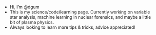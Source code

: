 - Hi, I’m @dgum
- This is my science/code/learning page. Currently working on variable star analysis, machine learning in nuclear forensics, and maybe a little bit of plasma physics.
- Always looking to learn more tips & tricks, advice appreciated!


<!---
dgum/dgum is a ✨ special ✨ repository because its `README.md` (this file) appears on your GitHub profile.
You can click the Preview link to take a look at your changes.
--->
